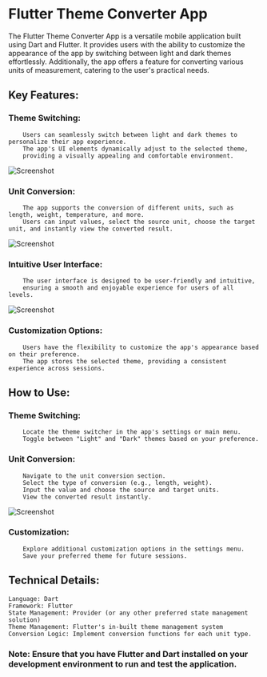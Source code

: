 # Flutter Theme Converter App

The Flutter Theme Converter App is a versatile mobile application built using Dart and Flutter. It provides users with the ability to customize the appearance of the app by switching between light and dark themes effortlessly. Additionally, the app offers a feature for converting various units of measurement, catering to the user's practical needs.

## Key Features:

  ###  Theme Switching:
        Users can seamlessly switch between light and dark themes to personalize their app experience.
        The app's UI elements dynamically adjust to the selected theme,
        providing a visually appealing and comfortable environment.
![Screenshot](calc_main_screen(light_theme).png) 

   ### Unit Conversion:
        The app supports the conversion of different units, such as length, weight, temperature, and more.
        Users can input values, select the source unit, choose the target unit, and instantly view the converted result.
![Screenshot](calc_converter_screen.png)


  ###  Intuitive User Interface:
        The user interface is designed to be user-friendly and intuitive, 
        ensuring a smooth and enjoyable experience for users of all levels.
![Screenshot](calc_main_screen(dark_theme).png) 

  ###  Customization Options:
        Users have the flexibility to customize the app's appearance based on their preference.
        The app stores the selected theme, providing a consistent experience across sessions.

## How to Use:

   ### Theme Switching:
        Locate the theme switcher in the app's settings or main menu.
        Toggle between "Light" and "Dark" themes based on your preference.

  ### Unit Conversion:
        Navigate to the unit conversion section.
        Select the type of conversion (e.g., length, weight).
        Input the value and choose the source and target units.
        View the converted result instantly.
![Screenshot](calc_converter_temperature.png) 


  ###  Customization:
        Explore additional customization options in the settings menu.
        Save your preferred theme for future sessions.

## Technical Details:

    Language: Dart
    Framework: Flutter
    State Management: Provider (or any other preferred state management solution)
    Theme Management: Flutter's in-built theme management system
    Conversion Logic: Implement conversion functions for each unit type.

### Note: Ensure that you have Flutter and Dart installed on your development environment to run and test the application.
